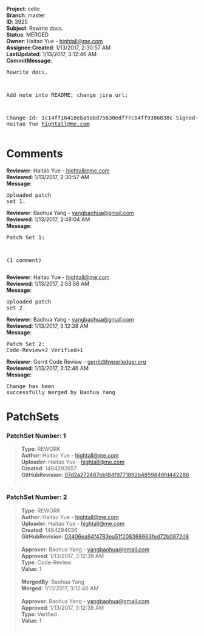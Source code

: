 <strong>Project</strong>: cello</br><strong>Branch</strong>: master<br><strong>ID</strong>: 3925<br><strong>Subject</strong>: Rewrite docs.<br><strong>Status</strong>: MERGED<br><strong>Owner</strong>: Haitao Yue - hightall@me.com<br><strong>Assignee</strong>:<strong>Created</strong>: 1/13/2017, 2:30:57 AM<br><strong>LastUpdated</strong>: 1/13/2017, 3:12:46 AM<br><strong>CommitMessage</strong>:<br><pre>Rewrite docs.

Add note into README;
change jira url;

Change-Id: Ic14ff16418eba9abd75630edf77cb4ff9386838c
Signed-off-by: Haitao Yue <hightall@me.com>
</pre><h1>Comments</h1><strong>Reviewer</strong>: Haitao Yue - hightall@me.com<br><strong>Reviewed</strong>: 1/13/2017, 2:30:57 AM<br><strong>Message</strong>: <pre>Uploaded patch set 1.</pre><strong>Reviewer</strong>: Baohua Yang - yangbaohua@gmail.com<br><strong>Reviewed</strong>: 1/13/2017, 2:48:04 AM<br><strong>Message</strong>: <pre>Patch Set 1:

(1 comment)</pre><strong>Reviewer</strong>: Haitao Yue - hightall@me.com<br><strong>Reviewed</strong>: 1/13/2017, 2:53:56 AM<br><strong>Message</strong>: <pre>Uploaded patch set 2.</pre><strong>Reviewer</strong>: Baohua Yang - yangbaohua@gmail.com<br><strong>Reviewed</strong>: 1/13/2017, 3:12:38 AM<br><strong>Message</strong>: <pre>Patch Set 2: Code-Review+2 Verified+1</pre><strong>Reviewer</strong>: Gerrit Code Review - gerrit@hyperledger.org<br><strong>Reviewed</strong>: 1/13/2017, 3:12:46 AM<br><strong>Message</strong>: <pre>Change has been successfully merged by Baohua Yang</pre><h1>PatchSets</h1><h3>PatchSet Number: 1</h3><blockquote><strong>Type</strong>: REWORK<br><strong>Author</strong>: Haitao Yue - hightall@me.com<br><strong>Uploader</strong>: Haitao Yue - hightall@me.com<br><strong>Created</strong>: 1484292657<br><strong>GitHubRevision</strong>: [07d2a272487bb184f9771892b4859848fd442286](https://github.com/hyperledger/cello/commit/07d2a272487bb184f9771892b4859848fd442286)<br><br></blockquote><h3>PatchSet Number: 2</h3><blockquote><strong>Type</strong>: REWORK<br><strong>Author</strong>: Haitao Yue - hightall@me.com<br><strong>Uploader</strong>: Haitao Yue - hightall@me.com<br><strong>Created</strong>: 1484294036<br><strong>GitHubRevision</strong>: [03406ea94f4783ea51f208368663fed72b0872d8](https://github.com/hyperledger/cello/commit/03406ea94f4783ea51f208368663fed72b0872d8)<br><br><strong>Approver</strong>: Baohua Yang - yangbaohua@gmail.com<br><strong>Approved</strong>: 1/13/2017, 3:12:38 AM<br><strong>Type</strong>: Code-Review<br><strong>Value</strong>: 1<br><br><strong>MergedBy</strong>: Baohua Yang<br><strong>Merged</strong>: 1/13/2017, 3:12:46 AM<br><br><strong>Approver</strong>: Baohua Yang - yangbaohua@gmail.com<br><strong>Approved</strong>: 1/13/2017, 3:12:38 AM<br><strong>Type</strong>: Verified<br><strong>Value</strong>: 1<br><br></blockquote>